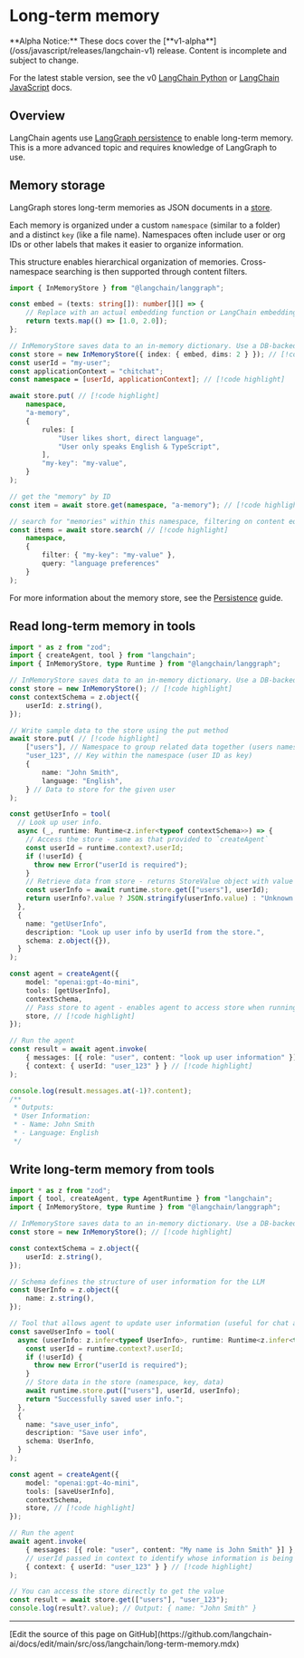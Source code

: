 # Long-term memory

<Warning>
  **Alpha Notice:** These docs cover the [**v1-alpha**](/oss/javascript/releases/langchain-v1) release. Content is incomplete and subject to change.

  For the latest stable version, see the v0 [LangChain Python](https://python.langchain.com/docs/introduction/) or [LangChain JavaScript](https://js.langchain.com/docs/introduction/) docs.
</Warning>

## Overview

LangChain agents use [LangGraph persistence](/oss/javascript/langgraph/persistence#memory-store) to enable long-term memory. This is a more advanced topic and requires knowledge of LangGraph to use.

## Memory storage

LangGraph stores long-term memories as JSON documents in a [store](/oss/javascript/langgraph/persistence#memory-store).

Each memory is organized under a custom `namespace` (similar to a folder) and a distinct `key` (like a file name). Namespaces often include user or org IDs or other labels that makes it easier to organize information.

This structure enables hierarchical organization of memories. Cross-namespace searching is then supported through content filters.

```typescript  theme={null}
import { InMemoryStore } from "@langchain/langgraph";

const embed = (texts: string[]): number[][] => {
    // Replace with an actual embedding function or LangChain embeddings object
    return texts.map(() => [1.0, 2.0]);
};

// InMemoryStore saves data to an in-memory dictionary. Use a DB-backed store in production use.
const store = new InMemoryStore({ index: { embed, dims: 2 } }); // [!code highlight]
const userId = "my-user";
const applicationContext = "chitchat";
const namespace = [userId, applicationContext]; // [!code highlight]

await store.put( // [!code highlight]
    namespace,
    "a-memory",
    {
        rules: [
            "User likes short, direct language",
            "User only speaks English & TypeScript",
        ],
        "my-key": "my-value",
    }
);

// get the "memory" by ID
const item = await store.get(namespace, "a-memory"); // [!code highlight]

// search for "memories" within this namespace, filtering on content equivalence, sorted by vector similarity
const items = await store.search( // [!code highlight]
    namespace,
    {
        filter: { "my-key": "my-value" },
        query: "language preferences"
    }
);
```

For more information about the memory store, see the [Persistence](/oss/javascript/langgraph/persistence#memory-store) guide.

## Read long-term memory in tools

```typescript A tool the agent can use to look up user information theme={null}
import * as z from "zod";
import { createAgent, tool } from "langchain";
import { InMemoryStore, type Runtime } from "@langchain/langgraph";

// InMemoryStore saves data to an in-memory dictionary. Use a DB-backed store in production.
const store = new InMemoryStore(); // [!code highlight]
const contextSchema = z.object({
    userId: z.string(),
});

// Write sample data to the store using the put method
await store.put( // [!code highlight]
    ["users"], // Namespace to group related data together (users namespace for user data)
    "user_123", // Key within the namespace (user ID as key)
    {
        name: "John Smith",
        language: "English",
    } // Data to store for the given user
);

const getUserInfo = tool(
  // Look up user info.
  async (_, runtime: Runtime<z.infer<typeof contextSchema>>) => {
    // Access the store - same as that provided to `createAgent`
    const userId = runtime.context?.userId;
    if (!userId) {
      throw new Error("userId is required");
    }
    // Retrieve data from store - returns StoreValue object with value and metadata
    const userInfo = await runtime.store.get(["users"], userId);
    return userInfo?.value ? JSON.stringify(userInfo.value) : "Unknown user";
  },
  {
    name: "getUserInfo",
    description: "Look up user info by userId from the store.",
    schema: z.object({}),
  }
);

const agent = createAgent({
    model: "openai:gpt-4o-mini",
    tools: [getUserInfo],
    contextSchema,
    // Pass store to agent - enables agent to access store when running tools
    store, // [!code highlight]
});

// Run the agent
const result = await agent.invoke(
    { messages: [{ role: "user", content: "look up user information" }] },
    { context: { userId: "user_123" } } // [!code highlight]
);

console.log(result.messages.at(-1)?.content);
/**
 * Outputs:
 * User Information:
 * - Name: John Smith
 * - Language: English
 */
```

<a id="write-long-term" />

## Write long-term memory from tools

```typescript Example of a tool that updates user information theme={null}
import * as z from "zod";
import { tool, createAgent, type AgentRuntime } from "langchain";
import { InMemoryStore, type Runtime } from "@langchain/langgraph";

// InMemoryStore saves data to an in-memory dictionary. Use a DB-backed store in production.
const store = new InMemoryStore(); // [!code highlight]

const contextSchema = z.object({
    userId: z.string(),
});

// Schema defines the structure of user information for the LLM
const UserInfo = z.object({
    name: z.string(),
});

// Tool that allows agent to update user information (useful for chat applications)
const saveUserInfo = tool(
  async (userInfo: z.infer<typeof UserInfo>, runtime: Runtime<z.infer<typeof contextSchema>>) => {
    const userId = runtime.context?.userId;
    if (!userId) {
      throw new Error("userId is required");
    }
    // Store data in the store (namespace, key, data)
    await runtime.store.put(["users"], userId, userInfo);
    return "Successfully saved user info.";
  },
  {
    name: "save_user_info",
    description: "Save user info",
    schema: UserInfo,
  }
);

const agent = createAgent({
    model: "openai:gpt-4o-mini",
    tools: [saveUserInfo],
    contextSchema,
    store, // [!code highlight]
});

// Run the agent
await agent.invoke(
    { messages: [{ role: "user", content: "My name is John Smith" }] },
    // userId passed in context to identify whose information is being updated
    { context: { userId: "user_123" } } // [!code highlight]
);

// You can access the store directly to get the value
const result = await store.get(["users"], "user_123");
console.log(result?.value); // Output: { name: "John Smith" }
```

***

<Callout icon="pen-to-square" iconType="regular">
  [Edit the source of this page on GitHub](https://github.com/langchain-ai/docs/edit/main/src/oss/langchain/long-term-memory.mdx)
</Callout>
